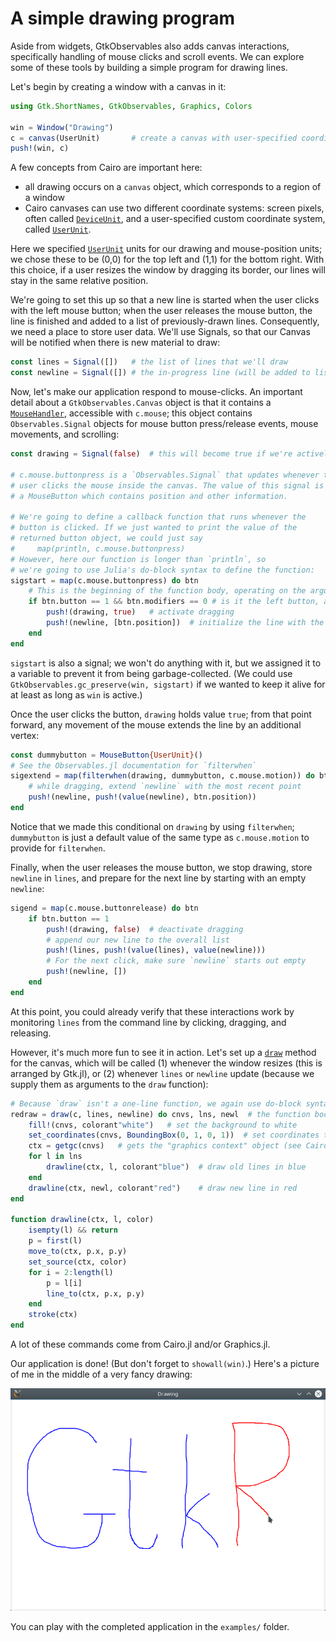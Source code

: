 # A simple drawing program

Aside from widgets, GtkObservables also adds canvas interactions,
specifically handling of mouse clicks and scroll events. We can
explore some of these tools by building a simple program for drawing
lines.

Let's begin by creating a window with a canvas in it:

```julia
using Gtk.ShortNames, GtkObservables, Graphics, Colors

win = Window("Drawing")
c = canvas(UserUnit)       # create a canvas with user-specified coordinates
push!(win, c)
```

A few concepts from Cairo are important here:

- all drawing occurs on a `canvas` object, which corresponds to a region of a window
- Cairo canvases can use two different coordinate systems: screen
  pixels, often called [`DeviceUnit`](@ref), and a user-specified
  custom coordinate system, called [`UserUnit`](@ref).

Here we specified [`UserUnit`](@ref) units for our drawing and
mouse-position units; we chose these to be (0,0) for the top left
and (1,1) for the bottom right. With this choice, if a user resizes
the window by dragging its border, our lines will stay in the same
relative position.

We're going to set this up so that a new line is started when the user
clicks with the left mouse button; when the user releases the mouse
button, the line is finished and added to a list of previously-drawn
lines. Consequently, we need a place to store user data. We'll use
Signals, so that our Canvas will be notified when there is new
material to draw:

```julia
const lines = Signal([])   # the list of lines that we'll draw
const newline = Signal([]) # the in-progress line (will be added to list above)
```

Now, let's make our application respond to mouse-clicks. An important
detail about a `GtkObservables.Canvas` object is that it contains a
[`MouseHandler`](@ref), accessible with `c.mouse`; this object
contains `Observables.Signal` objects for mouse button press/release
events, mouse movements, and scrolling:

```julia
const drawing = Signal(false)  # this will become true if we're actively dragging

# c.mouse.buttonpress is a `Observables.Signal` that updates whenever the
# user clicks the mouse inside the canvas. The value of this signal is
# a MouseButton which contains position and other information.

# We're going to define a callback function that runs whenever the
# button is clicked. If we just wanted to print the value of the
# returned button object, we could just say
#     map(println, c.mouse.buttonpress)
# However, here our function is longer than `println`, so
# we're going to use Julia's do-block syntax to define the function:
sigstart = map(c.mouse.buttonpress) do btn
    # This is the beginning of the function body, operating on the argument `btn`
    if btn.button == 1 && btn.modifiers == 0 # is it the left button, and no shift/ctrl/alt keys pressed?
        push!(drawing, true)   # activate dragging
        push!(newline, [btn.position])  # initialize the line with the current position
    end
end
```

`sigstart` is also a signal; we won't do anything with it, but we
assigned it to a variable to prevent it from being
garbage-collected. (We could use `GtkObservables.gc_preserve(win,
sigstart)` if we wanted to keep it alive for at least as long as `win`
is active.)

Once the user clicks the button, `drawing` holds value `true`; from
that point forward, any movement of the mouse extends the line by an
additional vertex:

```julia
const dummybutton = MouseButton{UserUnit}()
# See the Observables.jl documentation for `filterwhen`
sigextend = map(filterwhen(drawing, dummybutton, c.mouse.motion)) do btn
    # while dragging, extend `newline` with the most recent point
    push!(newline, push!(value(newline), btn.position))
end
```

Notice that we made this conditional on `drawing` by using
`filterwhen`; `dummybutton` is just a default value of the same type
as `c.mouse.motion` to provide for `filterwhen`.

Finally, when the user releases the mouse button, we stop drawing, store
`newline` in `lines`, and prepare for the next line by starting with
an empty `newline`:

```julia
sigend = map(c.mouse.buttonrelease) do btn
    if btn.button == 1
        push!(drawing, false)  # deactivate dragging
        # append our new line to the overall list
        push!(lines, push!(value(lines), value(newline)))
        # For the next click, make sure `newline` starts out empty
        push!(newline, [])
    end
end
```

At this point, you could already verify that these interactions work
by monitoring `lines` from the command line by clicking, dragging, and
releasing.

However, it's much more fun to see it in action. Let's set up a
[`draw`](http://juliagraphics.github.io/Gtk.jl/latest/manual/canvas.html)
method for the canvas, which will be called (1) whenever the window
resizes (this is arranged by Gtk.jl), or (2) whenever `lines` or
`newline` update (because we supply them as arguments to the `draw`
function):

```julia
# Because `draw` isn't a one-line function, we again use do-block syntax:
redraw = draw(c, lines, newline) do cnvs, lns, newl  # the function body takes 3 arguments
    fill!(cnvs, colorant"white")   # set the background to white
    set_coordinates(cnvs, BoundingBox(0, 1, 0, 1))  # set coordinates to 0..1 along each axis
    ctx = getgc(cnvs)   # gets the "graphics context" object (see Cairo/Gtk)
    for l in lns
        drawline(ctx, l, colorant"blue")  # draw old lines in blue
    end
    drawline(ctx, newl, colorant"red")    # draw new line in red
end

function drawline(ctx, l, color)
    isempty(l) && return
    p = first(l)
    move_to(ctx, p.x, p.y)
    set_source(ctx, color)
    for i = 2:length(l)
        p = l[i]
        line_to(ctx, p.x, p.y)
    end
    stroke(ctx)
end
```

A lot of these commands come from Cairo.jl and/or Graphics.jl.

Our application is done! (But don't forget to `showall(win)`.) Here's a
picture of me in the middle of a very fancy drawing:

![drawing](assets/drawing.png)

You can play with the completed application in the `examples/` folder.
